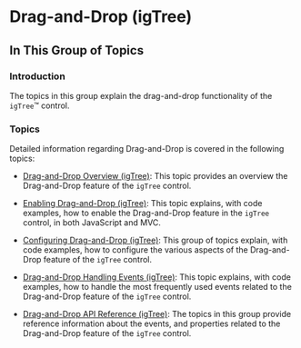 ﻿<!--
|metadata|
{
    "fileName": "igtree-drag-and-drop",
    "controlName": "igTree",
    "tags": ["Getting Started"]
}
|metadata|
-->

# Drag-and-Drop (igTree)

## In This Group of Topics
### Introduction

The topics in this group explain the drag-and-drop functionality of the `igTree`™ control.

### Topics

Detailed information regarding Drag-and-Drop is covered in the following topics:

- [Drag-and-Drop Overview (igTree)](igTree-Drag-and-Drop-Overview.html): This topic provides an overview the Drag-and-Drop feature of the `igTree` control.

- [Enabling Drag-and-Drop (igTree)](igTree-Drag-and-Drop-Enabling.html): This topic explains, with code examples, how to enable the Drag-and-Drop feature in the `igTree` control, in both JavaScript and MVC.

- [Configuring Drag-and-Drop (igTree)](igTree-Drag-and-Drop-Configuring.html): This group of topics explain, with code examples, how to configure the various aspects of the Drag-and-Drop feature of the `igTree` control.

- [Drag-and-Drop Handling Events (igTree)](igTree-Drag-and-Drop-Handling-Events.html): This topic explains, with code examples, how to handle the most frequently used events related to the Drag-and-Drop feature of the `igTree` control.

- [Drag-and-Drop API Reference (igTree)](igTree-Drag-and-Drop-API-Reference.html): The topics in this group provide reference information about the events, and properties related to the Drag-and-Drop feature of the `igTree` control.





 

 


